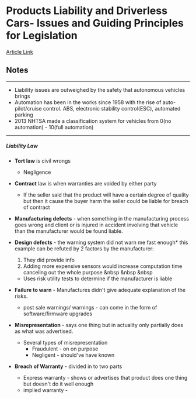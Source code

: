 # Products Liability and Driverless Cars- Issues and Guiding Principles for Legislation
[Article Link ](https://www.brookings.edu/research/products-liability-and-driverless-cars-issues-and-guiding-principles-for-legislation/)


## Notes
---
- Liability issues are outweighed by the safety that autonomous vehicles brings
- Automation has been in the works since 1958 with the rise of auto-pilot/cruise control. ABS, electronic stability control(ESC), automated parking
- 2013 NHTSA made a classification system for vehicles from 0(no automation) - 10(full automation)
---
##### Liability Law
- **Tort law** is civil wrongs
	- Negligence
- **Contract** law is when warranties are voided by either party
	- If the seller said that the product will have a certain degree of quality but then it cause the buyer harm the seller could be liable for breach of contract
- **Manufacturing defects** - when something in the manufacturing process goes wrong and client or is injured in accident involving that vehicle than the manufacturer would be found liable.
- **Design defects** - the warning system did not warn me fast enough* this example can be refuted by 2 factors by the manufacturer:
	1. They did provide info
	2. Adding more expensive sensors would increase computation time canceling out the whole purpose 
	&nbsp
	&nbsp
	&nbsp
	
	- Uses risk utility tests to determine if the manufacturer is liable

- **Failure to warn** - Manufactures didn't give adequate explanation of the risks.
	- post sale warnings/ warnings - can come in the form of software/firmware upgrades
- **Misrepresentation** - says one thing but in actuality only partially does as what was advertised. 
	- Several types of misrepresentation 
		- Fraudulent - on on purpose
		- Negligent - should've have known
- **Breach of Warranty** - divided in to two parts
	- Express warranty - shows or advertises that product does one thing but doesn't do it well enough
	- implied warranty - 